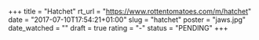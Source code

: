 +++
title = "Hatchet"
rt_url = "https://www.rottentomatoes.com/m/hatchet"
date = "2017-07-10T17:54:21+01:00"
slug = "hatchet"
poster = "jaws.jpg"
date_watched = ""
draft = true
rating = "-"
status = "PENDING"
+++